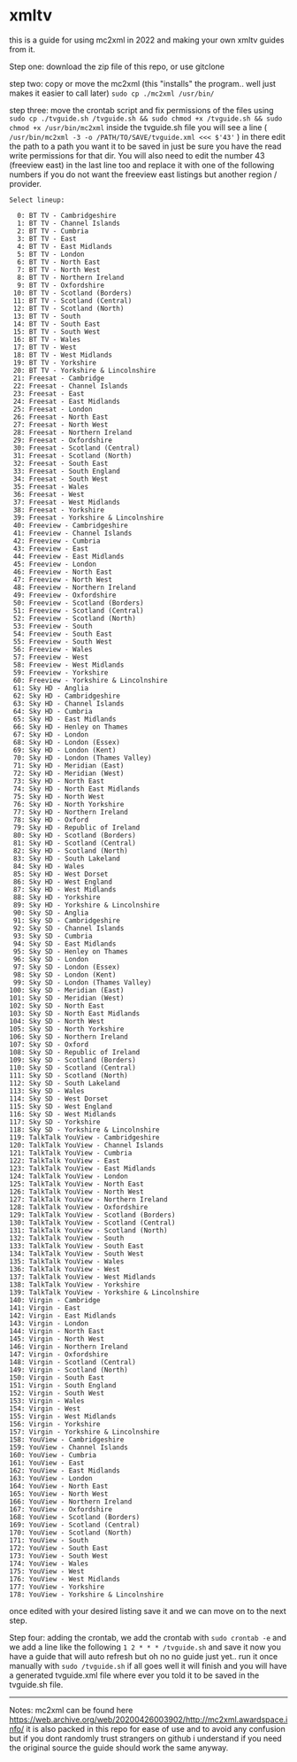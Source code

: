 # xmltv
this is a guide for using mc2xml in 2022 and making your own xmltv guides from it.

Step one: download the zip file of this repo, or use gitclone

step two: copy or move the mc2xml (this "installs" the program.. well just makes it easier to call later)
 `sudo cp ./mc2xml /usr/bin/`

step three: move the crontab script and fix permissions of the files using `sudo cp ./tvguide.sh /tvguide.sh && sudo chmod +x /tvguide.sh && sudo chmod +x /usr/bin/mc2xml`
inside the tvguide.sh file you will see a line ( `/usr/bin/mc2xml -3 -o /PATH/TO/SAVE/tvguide.xml <<< $'43'` )
in there edit the path to a path you want it to be saved in just be sure you have the read write permissions for that dir. You will also need to edit the number 43 (freeview east) in the last line too and replace it with one of the following numbers if you do not want the freeview east listings but another region / provider.


````
Select lineup:

  0: BT TV - Cambridgeshire
  1: BT TV - Channel Islands
  2: BT TV - Cumbria
  3: BT TV - East
  4: BT TV - East Midlands
  5: BT TV - London
  6: BT TV - North East
  7: BT TV - North West
  8: BT TV - Northern Ireland
  9: BT TV - Oxfordshire
 10: BT TV - Scotland (Borders)
 11: BT TV - Scotland (Central)
 12: BT TV - Scotland (North)
 13: BT TV - South
 14: BT TV - South East
 15: BT TV - South West
 16: BT TV - Wales
 17: BT TV - West
 18: BT TV - West Midlands
 19: BT TV - Yorkshire
 20: BT TV - Yorkshire & Lincolnshire
 21: Freesat - Cambridge
 22: Freesat - Channel Islands
 23: Freesat - East
 24: Freesat - East Midlands
 25: Freesat - London
 26: Freesat - North East
 27: Freesat - North West
 28: Freesat - Northern Ireland
 29: Freesat - Oxfordshire
 30: Freesat - Scotland (Central)
 31: Freesat - Scotland (North)
 32: Freesat - South East
 33: Freesat - South England
 34: Freesat - South West
 35: Freesat - Wales
 36: Freesat - West
 37: Freesat - West Midlands
 38: Freesat - Yorkshire
 39: Freesat - Yorkshire & Lincolnshire
 40: Freeview - Cambridgeshire
 41: Freeview - Channel Islands
 42: Freeview - Cumbria
 43: Freeview - East
 44: Freeview - East Midlands
 45: Freeview - London
 46: Freeview - North East
 47: Freeview - North West
 48: Freeview - Northern Ireland
 49: Freeview - Oxfordshire
 50: Freeview - Scotland (Borders)
 51: Freeview - Scotland (Central)
 52: Freeview - Scotland (North)
 53: Freeview - South
 54: Freeview - South East
 55: Freeview - South West
 56: Freeview - Wales
 57: Freeview - West
 58: Freeview - West Midlands
 59: Freeview - Yorkshire
 60: Freeview - Yorkshire & Lincolnshire
 61: Sky HD - Anglia
 62: Sky HD - Cambridgeshire
 63: Sky HD - Channel Islands
 64: Sky HD - Cumbria
 65: Sky HD - East Midlands
 66: Sky HD - Henley on Thames
 67: Sky HD - London
 68: Sky HD - London (Essex)
 69: Sky HD - London (Kent)
 70: Sky HD - London (Thames Valley)
 71: Sky HD - Meridian (East)
 72: Sky HD - Meridian (West)
 73: Sky HD - North East
 74: Sky HD - North East Midlands
 75: Sky HD - North West
 76: Sky HD - North Yorkshire
 77: Sky HD - Northern Ireland
 78: Sky HD - Oxford
 79: Sky HD - Republic of Ireland
 80: Sky HD - Scotland (Borders)
 81: Sky HD - Scotland (Central)
 82: Sky HD - Scotland (North)
 83: Sky HD - South Lakeland
 84: Sky HD - Wales
 85: Sky HD - West Dorset
 86: Sky HD - West England
 87: Sky HD - West Midlands
 88: Sky HD - Yorkshire
 89: Sky HD - Yorkshire & Lincolnshire
 90: Sky SD - Anglia
 91: Sky SD - Cambridgeshire
 92: Sky SD - Channel Islands
 93: Sky SD - Cumbria
 94: Sky SD - East Midlands
 95: Sky SD - Henley on Thames
 96: Sky SD - London
 97: Sky SD - London (Essex)
 98: Sky SD - London (Kent)
 99: Sky SD - London (Thames Valley)
100: Sky SD - Meridian (East)
101: Sky SD - Meridian (West)
102: Sky SD - North East
103: Sky SD - North East Midlands
104: Sky SD - North West
105: Sky SD - North Yorkshire
106: Sky SD - Northern Ireland
107: Sky SD - Oxford
108: Sky SD - Republic of Ireland
109: Sky SD - Scotland (Borders)
110: Sky SD - Scotland (Central)
111: Sky SD - Scotland (North)
112: Sky SD - South Lakeland
113: Sky SD - Wales
114: Sky SD - West Dorset
115: Sky SD - West England
116: Sky SD - West Midlands
117: Sky SD - Yorkshire
118: Sky SD - Yorkshire & Lincolnshire
119: TalkTalk YouView - Cambridgeshire
120: TalkTalk YouView - Channel Islands
121: TalkTalk YouView - Cumbria
122: TalkTalk YouView - East
123: TalkTalk YouView - East Midlands
124: TalkTalk YouView - London
125: TalkTalk YouView - North East
126: TalkTalk YouView - North West
127: TalkTalk YouView - Northern Ireland
128: TalkTalk YouView - Oxfordshire
129: TalkTalk YouView - Scotland (Borders)
130: TalkTalk YouView - Scotland (Central)
131: TalkTalk YouView - Scotland (North)
132: TalkTalk YouView - South
133: TalkTalk YouView - South East
134: TalkTalk YouView - South West
135: TalkTalk YouView - Wales
136: TalkTalk YouView - West
137: TalkTalk YouView - West Midlands
138: TalkTalk YouView - Yorkshire
139: TalkTalk YouView - Yorkshire & Lincolnshire
140: Virgin - Cambridge
141: Virgin - East
142: Virgin - East Midlands
143: Virgin - London
144: Virgin - North East
145: Virgin - North West
146: Virgin - Northern Ireland
147: Virgin - Oxfordshire
148: Virgin - Scotland (Central)
149: Virgin - Scotland (North)
150: Virgin - South East
151: Virgin - South England
152: Virgin - South West
153: Virgin - Wales
154: Virgin - West
155: Virgin - West Midlands
156: Virgin - Yorkshire
157: Virgin - Yorkshire & Lincolnshire
158: YouView - Cambridgeshire
159: YouView - Channel Islands
160: YouView - Cumbria
161: YouView - East
162: YouView - East Midlands
163: YouView - London
164: YouView - North East
165: YouView - North West
166: YouView - Northern Ireland
167: YouView - Oxfordshire
168: YouView - Scotland (Borders)
169: YouView - Scotland (Central)
170: YouView - Scotland (North)
171: YouView - South
172: YouView - South East
173: YouView - South West
174: YouView - Wales
175: YouView - West
176: YouView - West Midlands
177: YouView - Yorkshire
178: YouView - Yorkshire & Lincolnshire
````

once edited with your desired listing save it and we can move on to the next step.

Step four: adding the crontab, we add the crontab with `sudo crontab -e` and we add a line like the following `1 2 * * * /tvguide.sh` and save it now you have a guide that will auto refresh but oh no no guide just yet.. run it once manually with `sudo /tvguide.sh` if all goes well it will finish and you will have a generated tvguide.xml file where ever you told it to be saved in the tvguide.sh file.

---

Notes:
mc2xml can be found here https://web.archive.org/web/20200426003902/http://mc2xml.awardspace.info/ it is also packed in this repo for ease of use and to avoid any confusion but if you dont randomly trust strangers on github i understand if you need the original source the guide should work the same anyway.
